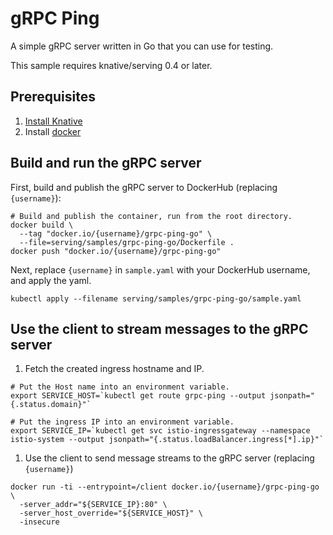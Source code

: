 # gRPC Ping

A simple gRPC server written in Go that you can use for testing.

This sample requires knative/serving 0.4 or later.

## Prerequisites

1. [Install Knative](https://github.com/knative/docs/blob/master/install/README.md)
1. Install [docker](https://www.docker.com/)

## Build and run the gRPC server

First, build and publish the gRPC server to DockerHub (replacing `{username}`):

```shell
# Build and publish the container, run from the root directory.
docker build \
  --tag "docker.io/{username}/grpc-ping-go" \
  --file=serving/samples/grpc-ping-go/Dockerfile .
docker push "docker.io/{username}/grpc-ping-go"
```

Next, replace `{username}` in `sample.yaml` with your DockerHub username, and
apply the yaml.

```shell
kubectl apply --filename serving/samples/grpc-ping-go/sample.yaml
```

## Use the client to stream messages to the gRPC server

1. Fetch the created ingress hostname and IP.

```shell
# Put the Host name into an environment variable.
export SERVICE_HOST=`kubectl get route grpc-ping --output jsonpath="{.status.domain}"`

# Put the ingress IP into an environment variable.
export SERVICE_IP=`kubectl get svc istio-ingressgateway --namespace istio-system --output jsonpath="{.status.loadBalancer.ingress[*].ip}"`
```

1. Use the client to send message streams to the gRPC server (replacing
   `{username}`)

```shell
docker run -ti --entrypoint=/client docker.io/{username}/grpc-ping-go \
  -server_addr="${SERVICE_IP}:80" \
  -server_host_override="${SERVICE_HOST}" \
  -insecure
```
